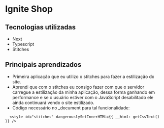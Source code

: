 # Ignite Shop

## Tecnologias utilizadas
- Next
- Typescript
- Stitches

## Principais aprendizados
- Primeira aplicação que eu utilizo o stitches para fazer a estilização do site.
- Aprendi que com o stitches eu consigo fazer com que o servidor carregue a estilização da minha aplicação, dessa forma ganhando em performance e se o usuário estiver com o JavaScript desabilitado ele ainda continuará vendo o site estilizado.
- Código necessário no _document para tal funcionalidade:
```
  <style id="stitches" dangerouslySetInnerHTML={{ __html: getCssText() }} />
```